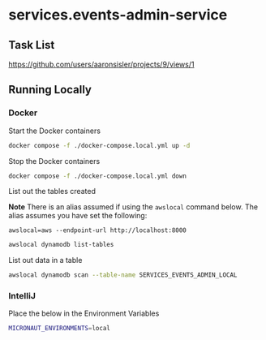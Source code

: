 # services.events-admin-service

## Task List

https://github.com/users/aaronsisler/projects/9/views/1

## Running Locally

### Docker

Start the Docker containers

```bash
docker compose -f ./docker-compose.local.yml up -d
```

Stop the Docker containers

```bash
docker compose -f ./docker-compose.local.yml down
```

List out the tables created

**Note** There is an alias assumed if using the `awslocal` command below. The alias assumes you have set the following:

```
awslocal=aws --endpoint-url http://localhost:8000
```

```bash
awslocal dynamodb list-tables
```

List out data in a table

```bash
awslocal dynamodb scan --table-name SERVICES_EVENTS_ADMIN_LOCAL
```

### IntelliJ

Place the below in the Environment Variables

```bash
MICRONAUT_ENVIRONMENTS=local
```
